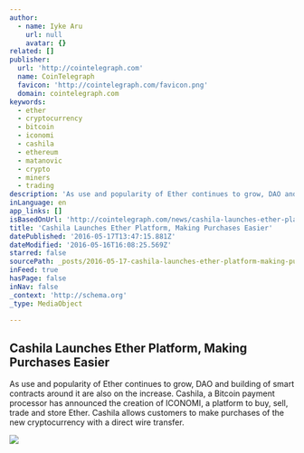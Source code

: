 ```yaml
---
author:
  - name: Iyke Aru
    url: null
    avatar: {}
related: []
publisher:
  url: 'http://cointelegraph.com'
  name: CoinTelegraph
  favicon: 'http://cointelegraph.com/favicon.png'
  domain: cointelegraph.com
keywords:
  - ether
  - cryptocurrency
  - bitcoin
  - iconomi
  - cashila
  - ethereum
  - matanovic
  - crypto
  - miners
  - trading
description: 'As use and popularity of Ether continues to grow, DAO and building of smart contracts around it are also on the increase. Cashila, a Bitcoin payment processor has announced the creation of ICONOMI, a platform to buy, sell, trade and store Ether. Cashila allows customers to make purchases of the new cryptocurrency with a direct wire transfer.'
inLanguage: en
app_links: []
isBasedOnUrl: 'http://cointelegraph.com/news/cashila-launches-ether-platform-making-purchases-easier'
title: 'Cashila Launches Ether Platform, Making Purchases Easier'
datePublished: '2016-05-17T13:47:15.881Z'
dateModified: '2016-05-16T16:08:25.569Z'
starred: false
sourcePath: _posts/2016-05-17-cashila-launches-ether-platform-making-purchases-easier.md
inFeed: true
hasPage: false
inNav: false
_context: 'http://schema.org'
_type: MediaObject

---
```

<article style=""><h1>Cashila Launches Ether Platform, Making Purchases Easier</h1><p>As use and popularity of Ether continues to grow, DAO and building of smart contracts around it are also on the increase. Cashila, a Bitcoin payment processor has announced the creation of ICONOMI, a platform to buy, sell, trade and store Ether. Cashila allows customers to make purchases of the new cryptocurrency with a direct wire transfer.</p><img src="http://cointelegraph.com/storage/uploads/view/24cad45670153c07c5317f2c101159bd.jpg" /></article>